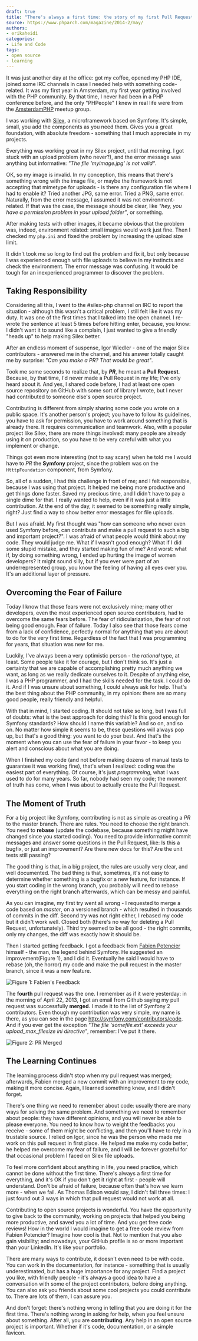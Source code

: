 ```yaml
---
draft: true
title: "There's always a first time: the story of my first Pull Request"
source: https://www.phparch.com/magazine/2014-2/may/
authors:
- erikaheidi
categories:
- Life and Code
tags:
- open source
- learning
---
```


It was just another day at the office: got my coffee, opened my PHP IDE, joined some IRC channels in case I needed help with something code-related. It was my first year in Amsterdam, my first year getting involved with the PHP community. By that time, I never had been in a PHP conference before, and the only "PHPeople" I knew in real life were from the [AmsterdamPHP](http://www.meetup.com/AmsterdamPHP/) meetup group.

I was working with [Silex](http://silex.sensiolabs.org/), a microframework based on Symfony. It's simple, small, you add the components as you need them. Gives you a great foundation, with absolute freedom - something that I much appreciate in my projects.

Everything was working great in my Silex project, until that morning. I got stuck with an upload problem (who never?), and the error message was anything but informative: _"The file 'myimage.jpg' is not valid"_. 

OK, so my image is invalid. In my conception, this means that there's something wrong with the image file, or maybe the framework is not accepting that mimetype for uploads - is there any configuration file where I had to enable it? Tried another JPG, same error. Tried a PNG, same error. Naturally, from the error message, I assumed it was not environment-related. If that was the case, the message should be clear, like _"hey, you have a permission problem in your upload folder"_, or something.

After making tests with other images, it became obvious that the problem was, indeed, environment related: small images would work just fine. Then I checked my `php.ini` and fixed the problem by increasing the upload size limit. 

It didn't took me so long to find out the problem and fix it, but only because I was experienced enough with file uploads to believe in my instincts and check the environment. The error message was confusing. It would be tough for an inexperienced programmer to discover the problem. 

## Taking Responsibility

Considering all this, I went to the #silex-php channel on IRC to report the situation - although this wasn't a critical problem, I still felt like it was my duty. It was one of the first times that I talked into the open channel. I re-wrote the sentence at least 5 times before hitting enter, because, you know: I didn't want it to sound like a complain, I just wanted to give a friendly "heads up" to help making Silex better.

After an endless moment of suspense, Igor Wiedler - one of the major Silex contributors - answered me in the channel, and his answer totally caught me by surprise: _"Can you make a PR? That would be great"_.

Took me some seconds to realize that, by _**PR**_, he meant a **Pull Request**. Because, by that time, I'd never made a Pull Request in my life; I've only heard about it. And yes, I shared code before, I had at least one open source repository on GitHub with some sort of library I wrote, but I never had contributed to someone else's open source project.

Contributing is different from simply sharing some code you wrote on a public space. It's another person's project; you have to follow its guidelines, you have to ask for permission, you have to work around something that is already there. It requires communication and teamwork. Also, with a popular project like Silex, there are more things involved: many people are already using it on production, so you have to be very careful with what you implement or change.

Things got even more interesting (not to say scary) when he told me I would have to _PR_ the **Symfony** project, since the problem was on the `HtttpFoundation` component, from Symfony. 

So, all of a sudden, I had this challenge in front of me; and I felt responsible, because I was using that project. It helped me being more productive and get things done faster. Saved my precious time, and I didn't have to pay a single dime for that. I really wanted to help, even if it was just a little contribution. At the end of the day, it seemed to be something really simple, right? Just find a way to show better error messages for file uploads.

But I was afraid. My first thought was "how can someone who never even used Symfony before, can contribute and make a pull request to such a big and important project?". I was afraid of what people would think about my code. They would judge me. What if I wasn't good enough? What if I did some stupid mistake, and they started making fun of me? And worst: what if, by doing something wrong, I ended up hurting the image of women developers? It might sound silly, but if you ever were part of an underrepresented group, you know the feeling of having all eyes over you. It's an additional layer of pressure.

## Overcoming the Fear of Failure

Today I know that those fears were not exclusively mine; many other developers, even the most experienced open source contributors, had to overcome the same fears before. The fear of ridicularization, the fear of not being good enough. Fear of failure. Today I also see that those fears come from a lack of confidence, perfectly normal for anything that you are about to do for the very first time. Regardless of the fact that I was programming for years, that situation was new for me.

Luckily, I've always been a very optimistic person - the _rational_ type, at least. Some people take it for courage, but I don't think so. It's just a certainty that we are capable of accomplishing pretty much anything we want, as long as we really dedicate ourselves to it. Despite of anything else, I was a PHP programmer, and I had the skills needed for the task. I could do it. And if I was unsure about something, I could always ask for help. That's the best thing about the PHP community, in my opinion: there are so many good people, really friendly and helpful.

With that in mind, I started coding. It should not take so long, but I was full of doubts: what is the best approach for doing this? Is this good enough for Symfony standards? How should I name this variable? And so on, and so on. No matter how simple it seems to be, these questions will always pop up, but that's a good thing: you want to do your best. And that's the moment when you can use the fear of failure in your favor - to keep you alert and conscious about what you are doing.

When I finished my code (and not before making dozens of manual tests to guarantee it was working fine), that's when I realized: coding was the easiest part of everything. Of course, it's just _programming_, what I was used to do for many years. So far, nobody had seen my code; the moment of truth has come, when I was about to actually create the Pull Request.

## The Moment of Truth

For a big project like Symfony, contributing is not as simple as creating a _PR_ to the master branch. There are rules. You need to choose the right branch. You need to **rebase** (update the codebase, because something might have changed since you started coding). You need to provide informative commit messages and answer some questions in the Pull Request, like: Is this a bugfix, or just an improvement? Are there new docs for this? Are the unit tests still passing?

The good thing is that, in a big project, the rules are usually very clear, and well documented. The bad thing is that, sometimes, it's not easy to determine whether something is a bugfix or a new feature, for instance. If you start coding in the wrong branch, you probably will need to rebase everything on the right branch afterwards, which can be messy and painful. 

As you can imagine, my first try went all wrong - I requested to merge a code based on _master_, on a versioned branch - which resulted in thousands of commits in the diff. Second try was not right either, I rebased my code but it didn't work well. Closed both (there's no way for deleting a Pull Request, unfortunately). Third try seemed to be all good - the right commits, only my changes, the diff was exactly how it should be. 

Then I started getting feedback. I got a feedback from [Fabien Potencier](https://twitter.com/fabpot) himself - the man, the legend behind Symfony. He suggested an improvement(Figure 1), and I did it. Eventually he said I would have to rebase (oh, the horror) my code and make the pull request in the master branch, since it was a new feature. 

![Figure 1: Fabien's Feedback](http://i.imgur.com/k3fYvta.png)

The **fourth** pull request was the one. I remember as if it were yesterday: in the morning of April 22, 2013, I got an email from Github saying my pull request was successfully **merged**. I made it to the list of Symfony 2 contributors. Even though my contribution was very simple, my name is there, as you can see in the page <http://symfony.com/contributors/code>. And if you ever get the exception _"The file 'somefile.ext' exceeds your upload_max_filesize ini directive"_, remember: I've put it there.

![Figure 2: PR Merged](http://i.imgur.com/W1DcFid.png)

## The Learning Continues

The learning process didn't stop when my pull request was merged; afterwards, Fabien merged a new commit with an improvement to my code, making it more concise. Again, I learned something knew, and I didn't forget.

There's one thing we need to remember about code: usually there are many ways for solving the same problem. And something we need to remember about people: they have different opinions, and you will never be able to please everyone. You need to know how to weight the feedbacks you receive - some of them might be conflicting, and then you'll have to rely in a trustable source. I relied on Igor, since he was the person who made me work on this pull request in first place. He helped me make my code better, he helped me overcome my fear of failure, and I will be forever grateful for that occasional problem I faced on Silex file uploads.

To feel more confident about anything in life, you need practice, which cannot be done without the first time. There's always a first time for everything, and it's OK if you don't get it right at first - people will understand. Don't be afraid of failure, because often that's how we learn more - when we fail. As Thomas Edison would say, I didn't fail three times: I just found out 3 ways in which that pull request would not work at all. 

Contributing to open source projects is wonderful. You have the opportunity to give back to the community, working on projects that helped you being more productive, and saved you a lot of time. And you get free code reviews! How in the world I would imagine to get a free code review from Fabien Potencier? Imagine how cool is that. Not to mention that you also gain visibility; and nowadays, your GitHub profile is so or more important than your LinkedIn. It's like your portfolio.

There are many ways to contribute, it doesn't even need to be with code. You can work in the documentation, for instance - something that is usually underestimated, but has a huge importance for any project. Find a project you like, with friendly people - it's always a good idea to have a conversation with some of the project contributors, before doing anything. You can also ask you friends about some cool projects you could contribute to. There are lots of them, I can assure you.

And don't forget: there's nothing wrong in telling that you are doing it for the first time. There's nothing wrong in asking for help, when you feel unsure about something. After all, you are **contributing**. Any help in an open source project is important. Whether if it's code, documentation, or a simple favicon. 
